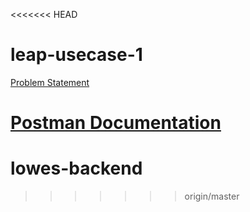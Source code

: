 <<<<<<< HEAD
# leap-usecase-1

[Problem Statement](https://view.officeapps.live.com/op/view.aspx?src=https%3A%2F%2Fraw.githubusercontent.com%2Ftechelly%2Flowestraining%2Fmain%2FUseCase%2FIncampusbootcampusecases.docx&wdOrigin=BROWSELINK)



[Postman Documentation](https://documenter.getpostman.com/view/11041485/2s93Y6sKMi)
=======
# lowes-backend
>>>>>>> origin/master

